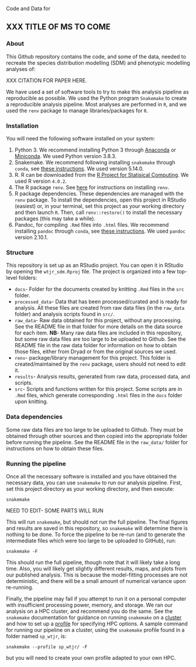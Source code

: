 Code and Data for

## XXX TITLE OF MS TO COME

### About

This Github repository contains the code, and some of the data, needed to recreate the species distribution modelling (SDM) and phenotypic modelling analyses of:

XXX CITATION FOR PAPER HERE. 

We have used a set of software tools to try to make this analysis pipeline as reproducible as possible. We used the Python program `Snakemake` to create a reproducible analysis pipeline. Most analyses are performed in `R`, and we used the `renv` package to manage libraries/packages for `R`. 

### Installation

You will need the following software installed on your system:

1. Python 3. We recommend installing Python 3 through [Anaconda](https://www.anaconda.com) or [Miniconda](https://docs.conda.io/en/latest/miniconda.html). We used Python version 3.8.3. 
2. Snakemake. We recommend following installing `snakemake` through `conda`, see [these instructions](https://snakemake.readthedocs.io/en/stable/getting_started/installation.html). We used version 5.14.0.
3. R. R can be downloaded from the [R Project for Statisical Computing](https://www.r-project.org). We used R version `4.0.2`. 
4. The R package `renv`. See [here](https://rstudio.github.io/renv/index.html) for instructions on installing `renv`. 
5. R package dependencies. These dependencies are managed with the `renv` package. To install the dependencies, open this project in RStudio (easiest) or, in your terminal, set this project as your working directory and then launch `R`. Then, call `renv::restore()` to install the necessary packages (this may take a while). 
6. Pandoc, for compiling `.Rmd` files into `.html` files. We recommend installing `pandoc` through `conda`, see [these instructions](https://anaconda.org/conda-forge/pandoc). We used `pandoc` version 2.10.1.

### Structure

This repository is set up as an RStudio project. You can open it in RStudio by opening the `wtjr_sdm.Rproj` file. The project is organized into a few top-level folders:

* `docs`- Folder for the documents created by knitting `.Rmd` files in the `src` folder. 
* `processed_data`- Data that has been processed/curated and is ready for analysis. All these files are created from raw data files (in the `raw_data` folder) and analysis scripts found in `src/`.
* `raw_data`- Raw data obtained for this project, without any processing. See the README file in that folder for more details on the data source for each item. **NB**- Many raw data files are included in this repository, but some raw data files are too large to be uploaded to Github. See the README file in the raw data folder for information on how to obtain those files, either from Dryad or from the original sources we used. 
* `renv`- package/library management for this project. This folder is created/maintained by the `renv` package, users should not need to edit it. 
* `results`- Analysis results, generated from raw data, processed data, and scripts. 
* `src`- Scripts and functions written for this project. Some scripts are in `.Rmd` files, which generate corresponding `.html` files in the `docs` folder upon knitting. 

### Data dependencies

Some raw data files are too large to be uploaded to Github. They must be obtained through other sources and then copied into the appropriate folder before running the pipeline. See the README file in the `raw_data/` folder for instructions on how to obtain these files. 

### Running the pipeline

Once all the necessary software is installed and you have obtained the necessary data, you can use `snakemake` to run our analysis pipeline. First, set this project directory as your working directory, and then execute:

```
snakemake
```

NEED TO EDIT- SOME PARTS WILL RUN

This will run `snakemake`, but should not run the full pipeline. The final figures and results are saved in this repository, so `snakemake` will determine there is nothing to be done. To force the pipeline to be re-run (and to generate the intermediate files which were too large to be uploaded to GitHub), run:

```
snakemake -F
```

This should run the full pipeline, though note that it will likely take a long time. Also, you will likely get slightly different results, maps, and plots from our published analysis. This is because the model-fitting processes are not deterministic, and there will be a small amount of numerical variance upon re-running. 


Finally, the pipeline may fail if you attempt to run it on a personal computer with insufficient processing power, memory, and storage. We ran our analysis on a HPC cluster, and recommend you do the same. See the `snakemake` documentation for guidance on running `snakemake` on a [cluster](https://snakemake.readthedocs.io/en/stable/executing/cluster.html) and how to set up a [profile](https://snakemake.readthedocs.io/en/stable/executing/cli.html#profiles) for specifying HPC options. A sample command for running our pipeline on a cluster, using the `snakemake` profile found in a folder named `sp_wtjr`, is:

```
snakemake --profile sp_wtjr/ -F
```

but you will need to create your own profile adapted to your own HPC. 


